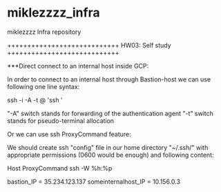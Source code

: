 # miklezzzz_infra
miklezzzz Infra repository

++++++++++++++++++++++++++++
HW03: Self study
++++++++++++++++++++++++++++

***Direct connect to an internal host inside GCP:

In order to connect to an internal host through Bastion-host we can use following one line syntax:

   ssh -i <local path to your ssh secret key> -A -t <your user name>@<bastion-host public ip> 'ssh <internal host name>'

"-A" switch stands for forwarding of the authentication agent
"-t" switch stands for pseudo-terminal allocation

Or we can use ssh ProxyCommand feature:

We should create ssh "config" file in our home directory "~/.ssh/" with appropriate permissions (0600 would be enough) and following content:

   Host <alias for our internal host>
   ProxyCommand ssh <bastion-host public ip> -W %h:%p

bastion_IP = 35.234.123.137
someinternalhost_IP = 10.156.0.3


